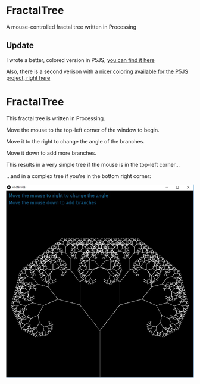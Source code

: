 # FractalTree

A mouse-controlled fractal tree written in Processing

## Update
I wrote a better, colored version in P5JS, [you can find it here](https://github.com/johnnyawesome/FractalTreeP5JS)

Also, there is a second verison with a [nicer coloring available for the P5JS project, right here](https://github.com/johnnyawesome/FractalTreeLeafsP5JS)


# FractalTree

This fractal tree is written in Processing.

Move the mouse to the top-left corner of the window to begin.

Move it to the right to change the angle of the branches.

Move it down to add more branches.

This results in a very simple tree if the mouse is in the top-left corner...

...and in a complex tree if you're in the bottom right corner:

![FractalTreeImage](https://github.com/johnnyawesome/FractalTree/blob/master/FractalTreeImage.jpg)



